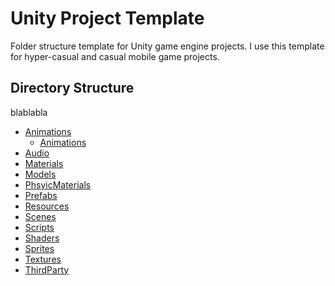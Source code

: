 # Unity Project Template
Folder structure template for Unity game engine projects. I use this template for hyper-casual and casual mobile game projects. 

## Directory Structure
blablabla

* [Animations]()
  * [Animations]() 
* [Audio]()
* [Materials]()
* [Models]()
* [PhsyicMaterials]()
* [Prefabs]()
* [Resources]()
* [Scenes]()
* [Scripts]()
* [Shaders]()
* [Sprites]()
* [Textures]()
* [ThirdParty]()

